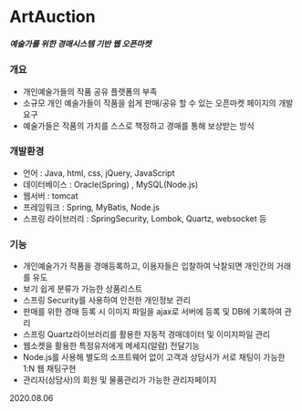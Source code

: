 # ArtAuction
   ##### 예술가를 위한 경매시스템 기반 웹 오픈마켓


### 개요
* 개인예술가들의 작품 공유 플랫폼의 부족
* 소규모 개인 예술가들이 작품을 쉽게 판매/공유 할 수 있는 오픈마켓 페이지의 개발요구
* 예술가들은 작품의 가치를 스스로 책정하고 경매를 통해 보상받는 방식

### 개발환경
* 언어 : Java, html, css, jQuery, JavaScript
* 데이터베이스 : Oracle(Spring) , MySQL(Node.js)
* 웹서버 : tomcat
* 프레임워크 : Spring, MyBatis, Node.js
* 스프링 라이브러리 : SpringSecurity, Lombok, Quartz, websocket 등

### 기능
* 개인예술가가 작품을 경매등록하고, 이용자들은 입찰하여 낙찰되면 개인간의 거래를 유도
* 보기 쉽게 분류가 가능한 상품리스트
* 스프링 Security를 사용하여 안전한 개인정보 관리
* 판매를 위한 경매 등록 시 이미지 파일을 ajax로 서버에 등록 및 DB에 기록하여 관리
* 스프링 Quartz라이브러리를 활용한 자동적 경매데이터 및 이미지파일 관리
* 웹소켓을 활용한 특정유저에게 메세지(알람) 전달기능
* Node.js를 사용해 별도의 소프트웨어 없이 고객과 상담사가 서로 채팅이 가능한 1:N 웹 채팅구현
* 관리자(상담사)의 회원 및 물품관리가 가능한 관리자페이지



2020.08.06
